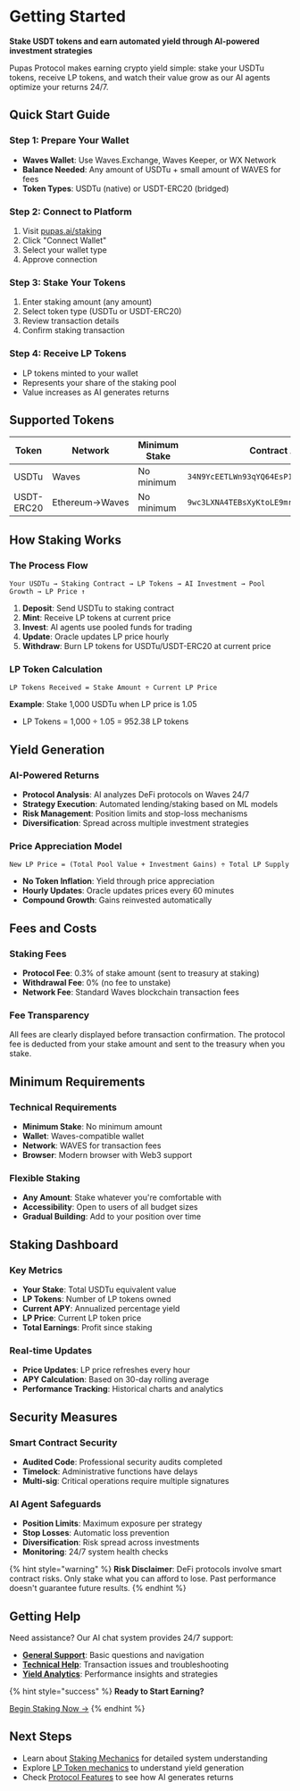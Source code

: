 # Getting Started

**Stake USDT tokens and earn automated yield through AI-powered investment strategies**

Pupas Protocol makes earning crypto yield simple: stake your USDTu tokens, receive LP tokens, and watch their value grow as our AI agents optimize your returns 24/7.

## Quick Start Guide

### Step 1: Prepare Your Wallet

* **Waves Wallet**: Use Waves.Exchange, Waves Keeper, or WX Network
* **Balance Needed**: Any amount of USDTu + small amount of WAVES for fees
* **Token Types**: USDTu (native) or USDT-ERC20 (bridged)

### Step 2: Connect to Platform

1. Visit [pupas.ai/staking](https://pupas.ai/staking)
2. Click "Connect Wallet"
3. Select your wallet type
4. Approve connection

### Step 3: Stake Your Tokens

1. Enter staking amount (any amount)
2. Select token type (USDTu or USDT-ERC20)
3. Review transaction details
4. Confirm staking transaction

### Step 4: Receive LP Tokens

* LP tokens minted to your wallet
* Represents your share of the staking pool
* Value increases as AI generates returns

## Supported Tokens

| Token      | Network        | Minimum Stake | Contract Address                               |
| ---------- | -------------- | ------------- | ---------------------------------------------- |
| USDTu      | Waves          | No minimum    | `34N9YcEETLWn93qYQ64EsP1x89tSruJU44RrEMSXXEPJ` |
| USDT-ERC20 | Ethereum→Waves | No minimum    | `9wc3LXNA4TEBsXyKtoLE9mrbDD7WMHXvXrCjZvabLAsi` |

## How Staking Works

### The Process Flow

```
Your USDTu → Staking Contract → LP Tokens → AI Investment → Pool Growth → LP Price ↑
```

1. **Deposit**: Send USDTu to staking contract
2. **Mint**: Receive LP tokens at current price
3. **Invest**: AI agents use pooled funds for trading
4. **Update**: Oracle updates LP price hourly
5. **Withdraw**: Burn LP tokens for USDTu/USDT-ERC20 at current price

### LP Token Calculation

```
LP Tokens Received = Stake Amount ÷ Current LP Price
```

**Example**: Stake 1,000 USDTu when LP price is 1.05

* LP Tokens = 1,000 ÷ 1.05 = 952.38 LP tokens

## Yield Generation

### AI-Powered Returns

* **Protocol Analysis**: AI analyzes DeFi protocols on Waves 24/7
* **Strategy Execution**: Automated lending/staking based on ML models
* **Risk Management**: Position limits and stop-loss mechanisms
* **Diversification**: Spread across multiple investment strategies

### Price Appreciation Model

```
New LP Price = (Total Pool Value + Investment Gains) ÷ Total LP Supply
```

* **No Token Inflation**: Yield through price appreciation
* **Hourly Updates**: Oracle updates prices every 60 minutes
* **Compound Growth**: Gains reinvested automatically

## Fees and Costs

### Staking Fees

* **Protocol Fee**: 0.3% of stake amount (sent to treasury at staking)
* **Withdrawal Fee**: 0% (no fee to unstake)
* **Network Fee**: Standard Waves blockchain transaction fees

### Fee Transparency

All fees are clearly displayed before transaction confirmation. The protocol fee is deducted from your stake amount and sent to the treasury when you stake.

## Minimum Requirements

### Technical Requirements

* **Minimum Stake**: No minimum amount
* **Wallet**: Waves-compatible wallet
* **Network**: WAVES for transaction fees
* **Browser**: Modern browser with Web3 support

### Flexible Staking

* **Any Amount**: Stake whatever you're comfortable with
* **Accessibility**: Open to users of all budget sizes
* **Gradual Building**: Add to your position over time

## Staking Dashboard

### Key Metrics

* **Your Stake**: Total USDTu equivalent value
* **LP Tokens**: Number of LP tokens owned
* **Current APY**: Annualized percentage yield
* **LP Price**: Current LP token price
* **Total Earnings**: Profit since staking

### Real-time Updates

* **Price Updates**: LP price refreshes every hour
* **APY Calculation**: Based on 30-day rolling average
* **Performance Tracking**: Historical charts and analytics

## Security Measures

### Smart Contract Security

* **Audited Code**: Professional security audits completed
* **Timelock**: Administrative functions have delays
* **Multi-sig**: Critical operations require multiple signatures

### AI Agent Safeguards

* **Position Limits**: Maximum exposure per strategy
* **Stop Losses**: Automatic loss prevention
* **Diversification**: Risk spread across investments
* **Monitoring**: 24/7 system health checks

{% hint style="warning" %}
**Risk Disclaimer**: DeFi protocols involve smart contract risks. Only stake what you can afford to lose. Past performance doesn't guarantee future results.
{% endhint %}

## Getting Help

Need assistance? Our AI chat system provides 24/7 support:

* [**General Support**](https://pupas.ai/chat): Basic questions and navigation
* [**Technical Help**](https://pupas.ai/chat): Transaction issues and troubleshooting
* [**Yield Analytics**](https://pupas.ai/chat): Performance insights and strategies

{% hint style="success" %}
**Ready to Start Earning?**

[Begin Staking Now →](https://pupas.ai/staking)
{% endhint %}

## Next Steps

* Learn about [Staking Mechanics](mechanics.md) for detailed system understanding
* Explore [LP Token mechanics](lp-tokens.md) to understand yield generation
* Check [Protocol Features](../protocol/features.md) to see how AI generates returns

